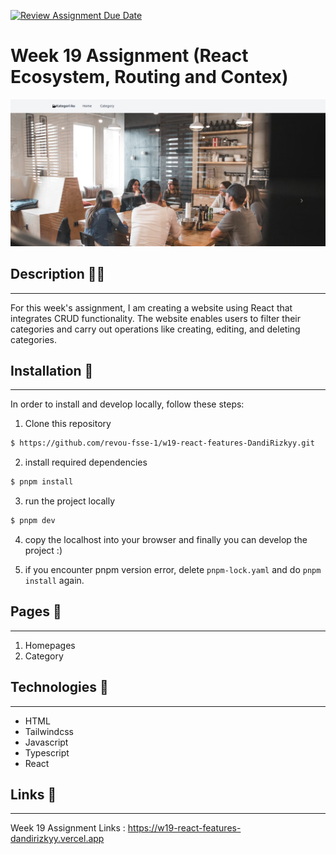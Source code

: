 [![Review Assignment Due Date](https://classroom.github.com/assets/deadline-readme-button-24ddc0f5d75046c5622901739e7c5dd533143b0c8e959d652212380cedb1ea36.svg)](https://classroom.github.com/a/holP5FYg)
# Week 19 Assignment (React Ecosystem, Routing and Contex)

![Assignment](/src/assets/week-19-banner.png)

## Description ✍🏻

---

For this week's assignment, I am creating a website using React that integrates CRUD functionality. The website enables users to filter their categories and carry out operations like creating, editing, and deleting categories.

## Installation 🔨

---

In order to install and develop locally, follow these steps:

1. Clone this repository

```bash
$ https://github.com/revou-fsse-1/w19-react-features-DandiRizkyy.git
```

2. install required dependencies

```bash
$ pnpm install
```

3. run the project locally

```bash
$ pnpm dev
```

4. copy the localhost into your browser and finally you can develop the project :)

5. if you encounter pnpm version error, delete `pnpm-lock.yaml` and do `pnpm install` again.

## Pages 📖

---

1. Homepages
2. Category

## Technologies 🚀

---

- HTML
- Tailwindcss
- Javascript
- Typescript
- React

## Links 🔗

---

Week 19 Assignment Links : https://w19-react-features-dandirizkyy.vercel.app
